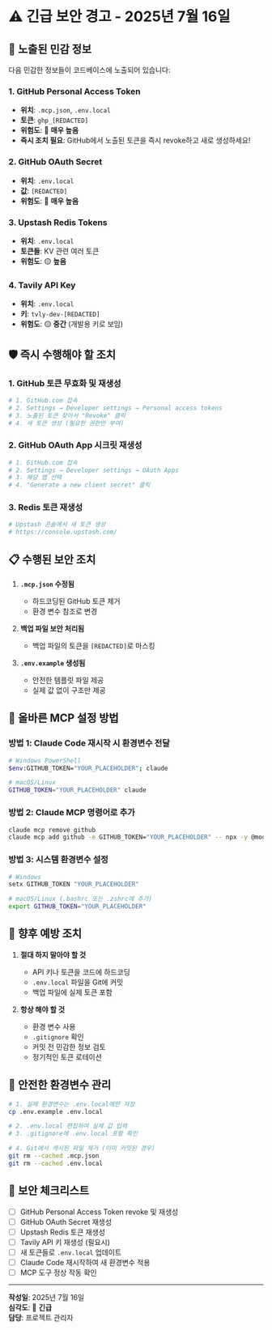 # ⚠️ 긴급 보안 경고 - 2025년 7월 16일

## 🚨 노출된 민감 정보

다음 민감한 정보들이 코드베이스에 노출되어 있습니다:

### 1. GitHub Personal Access Token
- **위치**: `.mcp.json`, `.env.local`
- **토큰**: `ghp_[REDACTED]`
- **위험도**: 🔴 **매우 높음**
- **즉시 조치 필요**: GitHub에서 노출된 토큰을 즉시 revoke하고 새로 생성하세요!

### 2. GitHub OAuth Secret
- **위치**: `.env.local`
- **값**: `[REDACTED]`
- **위험도**: 🔴 **매우 높음**

### 3. Upstash Redis Tokens
- **위치**: `.env.local`
- **토큰들**: KV 관련 여러 토큰
- **위험도**: 🟡 **높음**

### 4. Tavily API Key
- **위치**: `.env.local`
- **키**: `tvly-dev-[REDACTED]`
- **위험도**: 🟡 **중간** (개발용 키로 보임)

## 🛡️ 즉시 수행해야 할 조치

### 1. GitHub 토큰 무효화 및 재생성
```bash
# 1. GitHub.com 접속
# 2. Settings → Developer settings → Personal access tokens
# 3. 노출된 토큰 찾아서 "Revoke" 클릭
# 4. 새 토큰 생성 (필요한 권한만 부여)
```

### 2. GitHub OAuth App 시크릿 재생성
```bash
# 1. GitHub.com 접속
# 2. Settings → Developer settings → OAuth Apps
# 3. 해당 앱 선택
# 4. "Generate a new client secret" 클릭
```

### 3. Redis 토큰 재생성
```bash
# Upstash 콘솔에서 새 토큰 생성
# https://console.upstash.com/
```

## 📋 수행된 보안 조치

1. **`.mcp.json` 수정됨**
   - 하드코딩된 GitHub 토큰 제거
   - 환경 변수 참조로 변경

2. **백업 파일 보안 처리됨**
   - 백업 파일의 토큰을 `[REDACTED]`로 마스킹

3. **`.env.example` 생성됨**
   - 안전한 템플릿 파일 제공
   - 실제 값 없이 구조만 제공

## 🔧 올바른 MCP 설정 방법

### 방법 1: Claude Code 재시작 시 환경변수 전달
```bash
# Windows PowerShell
$env:GITHUB_TOKEN="YOUR_PLACEHOLDER"; claude

# macOS/Linux
GITHUB_TOKEN="YOUR_PLACEHOLDER" claude
```

### 방법 2: Claude MCP 명령어로 추가
```bash
claude mcp remove github
claude mcp add github -e GITHUB_TOKEN="YOUR_PLACEHOLDER" -- npx -y @modelcontextprotocol/server-github
```

### 방법 3: 시스템 환경변수 설정
```bash
# Windows
setx GITHUB_TOKEN "YOUR_PLACEHOLDER"

# macOS/Linux (.bashrc 또는 .zshrc에 추가)
export GITHUB_TOKEN="YOUR_PLACEHOLDER"
```

## 🚫 향후 예방 조치

1. **절대 하지 말아야 할 것**
   - API 키나 토큰을 코드에 하드코딩
   - `.env.local` 파일을 Git에 커밋
   - 백업 파일에 실제 토큰 포함

2. **항상 해야 할 것**
   - 환경 변수 사용
   - `.gitignore` 확인
   - 커밋 전 민감한 정보 검토
   - 정기적인 토큰 로테이션

## 📁 안전한 환경변수 관리

```bash
# 1. 실제 환경변수는 .env.local에만 저장
cp .env.example .env.local

# 2. .env.local 편집하여 실제 값 입력
# 3. .gitignore에 .env.local 포함 확인

# 4. Git에서 캐시된 파일 제거 (이미 커밋된 경우)
git rm --cached .mcp.json
git rm --cached .env.local
```

## 🔐 보안 체크리스트

- [ ] GitHub Personal Access Token revoke 및 재생성
- [ ] GitHub OAuth Secret 재생성
- [ ] Upstash Redis 토큰 재생성
- [ ] Tavily API 키 재생성 (필요시)
- [ ] 새 토큰들로 `.env.local` 업데이트
- [ ] Claude Code 재시작하여 새 환경변수 적용
- [ ] MCP 도구 정상 작동 확인

---

**작성일**: 2025년 7월 16일  
**심각도**: 🔴 **긴급**  
**담당**: 프로젝트 관리자